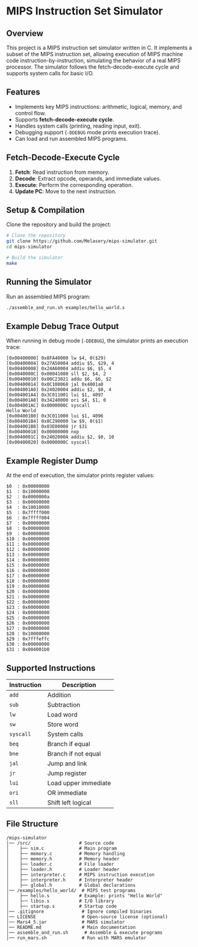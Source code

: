# MIPS Instruction Set Simulator

## Overview
This project is a MIPS instruction set simulator written in C. It implements a subset of the MIPS instruction set, allowing execution of MIPS machine code instruction-by-instruction, simulating the behavior of a real MIPS processor. The simulator follows the fetch-decode-execute cycle and supports system calls for basic I/O.

## Features
- Implements key MIPS instructions: arithmetic, logical, memory, and control flow.
- Supports **fetch-decode-execute cycle**.
- Handles system calls (printing, reading input, exit).
- Debugging support (`-DDEBUG` mode prints execution trace).
- Can load and run assembled MIPS programs.

## Fetch-Decode-Execute Cycle
1. **Fetch**: Read instruction from memory.
2. **Decode**: Extract opcode, operands, and immediate values.
3. **Execute**: Perform the corresponding operation.
4. **Update PC**: Move to the next instruction.

## Setup & Compilation

Clone the repository and build the project:
```bash
# Clone the repository
git clone https://github.com/Melasery/mips-simulator.git
cd mips-simulator

# Build the simulator
make
```

## Running the Simulator
Run an assembled MIPS program:
```bash
./assemble_and_run.sh examples/hello_world.s
```

## Example Debug Trace Output
When running in debug mode (`-DDEBUG`), the simulator prints an execution trace:
```
[0x00400000] 0x8FA40000 lw $4, 0($29)
[0x00400004] 0x27A50004 addiu $5, $29, 4
[0x00400008] 0x24A60004 addiu $6, $5, 4
[0x0040000C] 0x00041080 sll $2, $4, 2
[0x00400010] 0x00C23021 addu $6, $6, $2
[0x00400014] 0x0C100068 jal 0x4001a0
[0x004001A0] 0x24020004 addiu $2, $0, 4
[0x004001A4] 0x3C011001 lui $1, 4097
[0x004001A8] 0x34240000 ori $4, $1, 0
[0x004001AC] 0x0000000C syscall
Hello World
[0x004001B0] 0x3C011000 lui $1, 4096
[0x004001B4] 0x8C290000 lw $9, 0($1)
[0x004001B8] 0x03E00008 jr $31
[0x00400018] 0x00000000 nop
[0x0040001C] 0x2402000A addiu $2, $0, 10
[0x00400020] 0x0000000C syscall
```

## Example Register Dump
At the end of execution, the simulator prints register values:
```
$0  : 0x00000000
$1  : 0x10000000
$2  : 0x0000000a
$3  : 0x00000000
$4  : 0x10010000
$5  : 0x7ffff000
$6  : 0x7ffff004
$7  : 0x00000000
$8  : 0x00000000
$9  : 0x00000000
$10 : 0x00000000
$11 : 0x00000000
$12 : 0x00000000
$13 : 0x00000000
$14 : 0x00000000
$15 : 0x00000000
$16 : 0x00000000
$17 : 0x00000000
$18 : 0x00000000
$19 : 0x00000000
$20 : 0x00000000
$21 : 0x00000000
$22 : 0x00000000
$23 : 0x00000000
$24 : 0x00000000
$25 : 0x00000000
$26 : 0x00000000
$27 : 0x00000000
$28 : 0x10008000
$29 : 0x7fffeffc
$30 : 0x00000000
$31 : 0x004001b0
```

## Supported Instructions
| Instruction | Description |
|-------------|-------------|
| `add` | Addition |
| `sub` | Subtraction |
| `lw`  | Load word |
| `sw`  | Store word |
| `syscall` | System calls |
| `beq` | Branch if equal |
| `bne` | Branch if not equal |
| `jal` | Jump and link |
| `jr` | Jump register |
| `lui` | Load upper immediate |
| `ori` | OR immediate |
| `sll` | Shift left logical |

## File Structure
```
/mips-simulator
│── /src/                  # Source code
│    ├── sim.c             # Main program
│    ├── memory.c          # Memory handling
│    ├── memory.h          # Memory header
│    ├── loader.c          # File loader
│    ├── loader.h          # Loader header
│    ├── interpreter.c     # MIPS instruction execution
│    ├── interpreter.h     # Interpreter header
│    ├── global.h          # Global declarations
│── /examples/hello_world/  # MIPS test programs
│    ├── hello.s           # Example: prints "Hello World"
│    ├── libio.s           # I/O library
│    ├── startup.s         # Startup code
│── .gitignore              # Ignore compiled binaries
│── LICENSE                 # Open-source license (optional)
│── Mars4_5.jar             # MARS simulator
│── README.md               # Main documentation
│── assemble_and_run.sh      # Assemble & execute programs
│── run_mars.sh             # Run with MARS emulator
```

